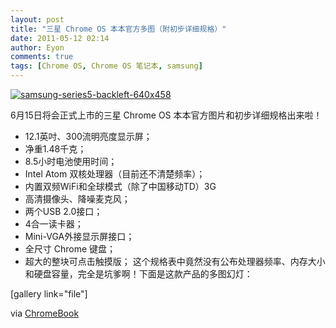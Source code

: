 ```yaml
---
layout: post
title: "三星 Chrome OS 本本官方多图（附初步详细规格）"
date: 2011-05-12 02:14
author: Eyon
comments: true
tags: [Chrome OS, Chrome OS 笔记本, samsung]
---
```

<a href="http://img.chromi.org/2011/05/samsung-series5-backleft-640x458.png">![](http://img.chromi.org/2011/05/samsung-series5-backleft-640x458-550x393.png "samsung-series5-backleft-640x458")</a>

6月15日将会正式上市的三星 Chrome OS 本本官方图片和初步详细规格出来啦！


*   12.1英吋、300流明亮度显示屏；
*   净重1.48千克；
*   8.5小时电池使用时间；
*   Intel Atom 双核处理器（目前还不清楚频率）；
*   内置双频WiFi和全球模式（除了中国移动TD）3G
*   高清摄像头、降噪麦克风；
*   两个USB 2.0接口；
*   4合一读卡器；
*   Mini-VGA外接显示屏接口；
*   全尺寸 Chrome 键盘；
*   超大的整块可点击触摸版；
这个规格表中竟然没有公布处理器频率、内存大小和硬盘容量，完全是坑爹啊！下面是这款产品的多图幻灯：<!--more-->

[gallery link="file"]

via [ChromeBook](http://www.google.com/chromebook/business-education.html#chromebooks-samsung)

